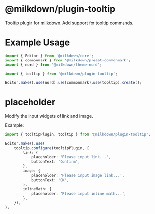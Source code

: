 # @milkdown/plugin-tooltip

Tooltip plugin for [milkdown](https://saul-mirone.github.io/milkdown/).
Add support for tooltip commands.

# Example Usage

```typescript
import { Editor } from '@milkdown/core';
import { commonmark } from '@milkdown/preset-commonmark';
import { nord } from '@milkdown/theme-nord';

import { tooltip } from '@milkdown/plugin-tooltip';

Editor.make().use(nord).use(commonmark).use(tooltip).create();
```

# placeholder

Modify the input widgets of link and image.

Example:

```typescript
import { tooltipPlugin, tooltip } from '@milkdown/plugin-tooltip';

Editor.make().use(
    tooltip.configure(tooltipPlugin, {
        link: {
            placeholder: 'Please input link...',
            buttonText: 'Confirm',
        },
        image: {
            placeholder: 'Please input image link...',
            buttonText: 'OK',
        },
        inlineMath: {
            placeholder: 'Please input inline math...',
        },
    }),
);
```
